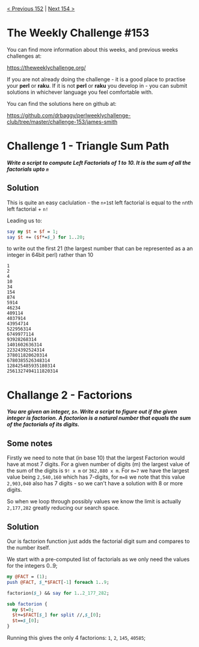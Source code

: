 [< Previous 152](https://github.com/drbaggy/perlweeklychallenge-club/tree/master/challenge-152/james-smith) |
[Next 154 >](https://github.com/drbaggy/perlweeklychallenge-club/tree/master/challenge-154/james-smith)
# The Weekly Challenge #153

You can find more information about this weeks, and previous weeks challenges at:

  https://theweeklychallenge.org/

If you are not already doing the challenge - it is a good place to practise your
**perl** or **raku**. If it is not **perl** or **raku** you develop in - you can
submit solutions in whichever language you feel comfortable with.

You can find the solutions here on github at:

https://github.com/drbaggy/perlweeklychallenge-club/tree/master/challenge-153/james-smith

# Challenge 1 - Triangle Sum Path

***Write a script to compute Left Factorials of 1 to 10. It is the sum of all the factorials upto `n`***

## Solution

This is quite an easy caclulation - the `n+1`st left factorial is equal to the `n`nth left factorial + `n!`

Leading us to:

```perl
say my $t = $f = 1;
say $t += ($f*=$_) for 1..20;
```

to write out the first 21 (the largest number that can be represented as a an integer in 64bit perl) rather than 10
```
1
2
4
10
34
154
874
5914
46234
409114
4037914
43954714
522956314
6749977114
93928268314
1401602636314
22324392524314
378011820620314
6780385526348314
128425485935180314
2561327494111820314
```
# Challange 2 - Factorions

***You are given an integer, `$n`. Write a script to figure out if the given integer is factorion. A factorion is a natural number that equals the sum of the factorials of its digits.***

## Some notes

Firstly we need to note that (in base 10) that the largest Factorion would have at most 7 digits. For a given number of digits (m) the largest value of the sum of the digits is
`9! x m` or `362,880 x m`. For `m=7` we have the largest value being `2,540,160` which has 7-digits, for `m=8` we note that this value `2,903,040` also has 7 digits - so we can't have a solution with 8 or more digits.

So when we loop through possibly values we know the limit is actually `2,177,282` greatly reducing our search space.

## Solution

Our is factorion function just adds the factorial digit sum and compares to the number itself.

We start with a pre-computed list of factorials as we only need the values for the integers 0..9;

```perl
my @FACT = (1);
push @FACT, $_*$FACT[-1] foreach 1..9;

factorion($_) && say for 1..2_177_282;

sub factorion {
  my $t=0;
  $t+=$FACT[$_] for split //,$_[0];
  $t==$_[0];
}
```

Running this gives the only 4 factorions: `1`, `2`, `145`, `40585`;
